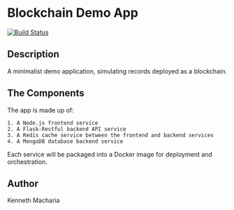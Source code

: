# Blockchain Demo App

[![Build Status](https://travis-ci.org/Kenneth-Macharia/BlockChain-App.svg?branch=master)](https://travis-ci.org/Kenneth-Macharia/BlockChain-App)

## Description

A minimalist demo application, simulating records deployed as a blockchain.

## The Components

The app is made up of:

    1. A Node.js frontend service
    2. A Flask-Restful backend API service
    3. A Redis cache service between the frontend and backend services
    4. A MongoDB database backend service

Each service will be packaged into a Docker image for deployment and orchestration.

## Author

Kenneth Macharia
